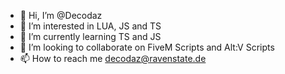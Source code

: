 - 👋 Hi, I’m @Decodaz
- 👀 I’m interested in LUA, JS and TS
- 🌱 I’m currently learning TS and JS
- 💞️ I’m looking to collaborate on FiveM Scripts and Alt:V Scripts
- 📫 How to reach me decodaz@ravenstate.de

<!---
Decodaz/Decodaz is a ✨ special ✨ repository because its `README.md` (this file) appears on your GitHub profile.
You can click the Preview link to take a look at your changes.
--->

